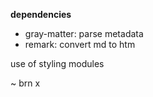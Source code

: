 
**dependencies**
- gray-matter: parse metadata
- remark: convert md to htm


use of styling modules

~ brn x